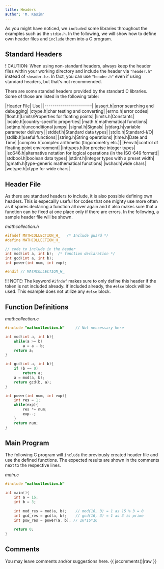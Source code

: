 ```yaml
---
title: Headers
author: 'M. Kasim'
---
```


As you might have noticed, we `include`d some libraries throughout the examples  such as the `stdio.h`. In the following, we will show how to define own header files and `include` them into a C program.

## Standard Headers
! CAUTION: When using non-standard headers, always keep the header files within your working directory and include the header via `"header.h"` instead of `<header.h>`. In fact, you can use `"header.h"` even if using standard headers, but that's not recommended.

There are some standad headers provided by the standard C libraries. Some of those are listed in the following table:

|Header File| Use|
|------------------------|
|assert.h|error searching and debugging|
|ctype.h|char testing and converting|
|errno.h|error codes|
|float.h|Limits/Properties for floating points|
|limits.h|Constants|
|locale.h|country-specific properties|
|math.h|mathematical functions|
|setjmp.h|unconditional jumps|
|signal.h|Signals|
|stdarg.h|variable parameter delivery|
|stddef.h|Standard data types|
|stdio.h|Standard-I/O|
|stdlib.h|useful functions|
|string.h|String operations|
|time.h|Date and Time|
|complex.h|complex arithmetic (trigonometry etc.)|
|Fenv.h|control of floating point environment|
|inttypes.h|for precise integer types|
|iso646.h|alternative notation for logical operations (in the ISO-646 format)|
|stdbool.h|boolean data types|
|stdint.h|integer types with a preset width|
|tgmath.h|type-generic mathematical functions|
|wchar.h|wide chars|
|wctype.h|ctype for wide chars|


## Header File
As there are standard headers to include, it is also possible defining own headers. This is especailly useful for codes that one mighty use more often as it spares declaring a function all over again and it also makes sure that a function can be fixed at one place only if there are errors.
In the following, a sample header file will be shown.

_mathcollection.h_
```H
#ifndef MATHCOLLECTION_H_   /* Include guard */
#define MATHCOLLECTION_H_

// code to include in the header
int mod(int a, int b);  /* function declaration */
int gcd(int a, int b);
int power(int num, int exp);

#endif // MATHCOLLECTION_H_
```

!!! NOTE: The keyword `#ifndef` makes sure to only define this header if the token is not included already. If included already, the `#else` block will be used. This example does not utilize any `#else` block.


## Function Definitions
_mathcollection.c_

```C
#include "mathcollection.h"     // Not neccessary here

int mod(int a, int b){
    while(a >= b)
        a = a - b;
    return a;
}

int gcd(int a, int b){
    if (b == 0)
        return a;
    a = mod(a, b);
    return gcd(b, a);
}

int power(int num, int exp){
    int res = 1;
    while(exp){
        res *= num;
        exp--;
    }
    return num;
}
```

## Main Program
The following C program will `include`  the previously created header file and use the defined functions. The expected results are shown in the comments next to the respective lines.

_main.c_
```C
#include "mathcollection.h"

int main(){
    int a = 16;
    int b = 3;
    
    int mod_res = mod(a, b);	// mod(16, 3) = 1 as 15 % 3 = 0
    int gcd_res = gcd(a, b);	// gcd(16, 3) = 1 as 3 is prime
    int pow_res = power(a, b); // 16*16*16
    
    return 0;
}
```


## Comments
You may leave comments and/or suggestions here.
{{ jscomments()|raw }}